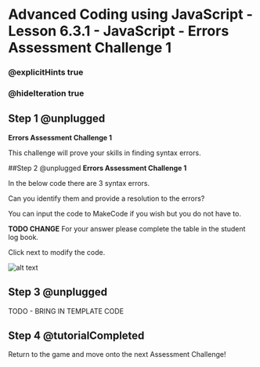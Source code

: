 # Advanced Coding using JavaScript - Lesson 6.3.1 - JavaScript - Errors Assessment Challenge 1

### @explicitHints true
### @hideIteration true

## Step 1 @unplugged
**Errors Assessment Challenge 1**

This challenge will prove your skills in finding syntax errors.

##Step 2 @unplugged
**Errors Assessment Challenge 1**

In the below code there are 3 syntax errors.

Can you identify them and provide a resolution to the errors?

You can input the code to MakeCode if you wish but you do not have to.

**TODO CHANGE**
For your answer please complete the table in the student log book.

Click next to modify the code.

![alt text](https://advancedjs.codingcredentials.com/Lesson6/6.3.1/images/1.jpg?raw=true "Challenge")

## Step 3 @unplugged
TODO - BRING IN TEMPLATE CODE


## Step 4 @tutorialCompleted
Return to the game and move onto the next Assessment Challenge!